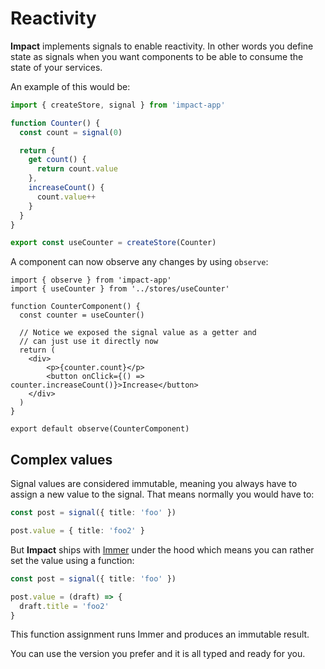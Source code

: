 # Reactivity

**Impact** implements signals to enable reactivity. In other words you define state as signals when you want components to be able to consume the state of your services.

An example of this would be:

```ts
import { createStore, signal } from 'impact-app'

function Counter() {
  const count = signal(0)

  return {
    get count() {
      return count.value
    },
    increaseCount() {
      count.value++
    }
  }
}

export const useCounter = createStore(Counter)
```

A component can now observe any changes by using `observe`:

```tsx
import { observe } from 'impact-app'
import { useCounter } from '../stores/useCounter'

function CounterComponent() {
  const counter = useCounter()

  // Notice we exposed the signal value as a getter and
  // can just use it directly now
  return (
    <div>
        <p>{counter.count}</p>
        <button onClick={() => counter.increaseCount()}>Increase</button>
    </div>
  )
}

export default observe(CounterComponent)
```

## Complex values

Signal values are considered immutable, meaning you always have to assign a new value to the signal. That means normally you would have to:

```ts
const post = signal({ title: 'foo' })

post.value = { title: 'foo2' }
```

But **Impact** ships with [Immer](https://immerjs.github.io/immer/) under the hood which means you can rather set the value using a function:

```ts
const post = signal({ title: 'foo' })

post.value = (draft) => {
  draft.title = 'foo2'
} 
```

This function assignment runs Immer and produces an immutable result.

You can use the version you prefer and it is all typed and ready for you.